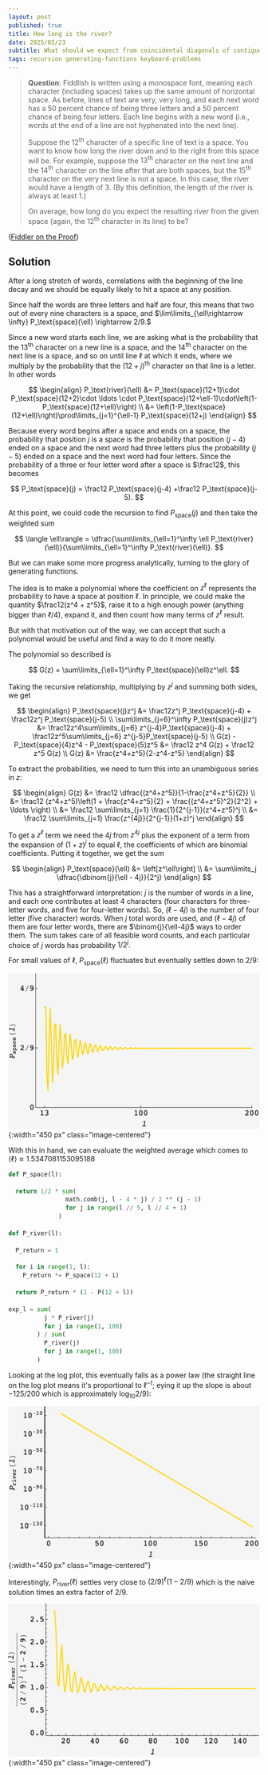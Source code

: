 ```yaml
---
layout: post
published: true
title: How long is the river?
date: 2025/05/23
subtitle: What should we expect from coincidental diagonals of contiguous spaces?
tags: recursion generating-functions keyboard-problems
---
```


>**Question**: Fiddlish is written using a monospace font, meaning each character (including spaces) takes up the same amount of horizontal space. As before, lines of text are very, very long, and each next word has a $50$ percent chance of being three letters and a $50$ percent chance of being four letters. Each line begins with a new word (i.e., words at the end of a line are not hyphenated into the next line).
>
>Suppose the $12^\text{th}$ character of a specific line of text is a space. You want to know how long the river down and to the right from this space will be. For example, suppose the $13^\text{th}$ character on the next line and the $14^\text{th}$ character on the line after that are both spaces, but the $15^\text{th}$ character on the very next line is not a space. In this case, the river would have a length of $3.$ (By this definition, the length of the river is always at least $1.$)
>
>On average, how long do you expect the resulting river from the given space (again, the $12^\text{th}$ character in its line) to be?

<!--more-->

([Fiddler on the Proof](https://thefiddler.substack.com/p/how-long-is-the-river-of-text))

## Solution

After a long stretch of words, correlations with the beginning of the line decay and we should be equally likely to hit a space at any position. 

Since half the words are three letters and half are four, this means that two out of every nine characters is a space, and $\lim\limits_{\ell\rightarrow \infty} P_\text{space}(\ell) \rightarrow 2/9.$

Since a new word starts each line, we are asking what is the probability that the $13^\text{th}$ character on a new line is a space, and the $14^\text{th}$ character on the next line is a space, and so on until line $\ell$ at which it ends, where we multiply by the probability that the $(12+j)^\text{th}$ character on that line is a letter. In other words

$$ 
\begin{align}
  P_\text{river}(\ell) &= P_\text{space}(12+1)\cdot P_\text{space}(12+2)\cdot \ldots \cdot P_\text{space}(12+\ell-1)\cdot\left(1-P_\text{space}(12+\ell)\right) \\
  &= \left(1-P_\text{space}(12+\ell)\right)\prod\limits_{j=1}^{\ell-1} P_\text{space}(12+j)
\end{align}
$$

Because every word begins after a space and ends on a space, the probability that position $j$ is a space is the probability that position $(j-4)$ ended on a space and the next word had three letters plus the probability $(j-5)$ ended on a space and the next word had four letters. Since the probability of a three or four letter word after a space is $\frac12$, this becomes

$$ P_\text{space}(j) = \frac12 P_\text{space}(j-4) +\frac12 P_\text{space}(j-5). $$

At this point, we could code the recursion to find $P_\text{space}(j)$ and then take the weighted sum 

$$ \langle \ell\rangle = \dfrac{\sum\limits_{\ell=1}^\infty \ell P_\text{river}(\ell)}{\sum\limits_{\ell=1}^\infty  P_\text{river}(\ell)}. $$

But we can make some more progress analytically, turning to the glory of generating functions. 

The idea is to make a polynomial where the coefficient on $z^\ell$ represents the probability to have a space at position $\ell$. In principle, we could make the quantity $\frac12(z^4 + z^5)$, raise it to a high enough power (anything bigger than $\ell/4$), expand it, and then count how many terms of $z^\ell$ result. 

But with that motivation out of the way, we can accept that such a polynomial would be useful and find a way to do it more neatly. 

The polynomial so described is 

$$ G(z) = \sum\limits_{\ell=1}^\infty P_\text{space}(\ell)z^\ell. $$

Taking the recursive relationship, multiplying by $z^j$ and summing both sides, we get

$$
  \begin{align}
    P_\text{space}(j)z^j  &= \frac12z^j P_\text{space}(j-4) + \frac12z^j P_\text{space}(j-5) \\
    \sum\limits_{j=6}^\infty P_\text{space}(j)z^j  &= \frac12z^4\sum\limits_{j=6} z^{j-4}P_\text{space}(j-4) + \frac12z^5\sum\limits_{j=6} z^{j-5}P_\text{space}(j-5) \\
    G(z) - P_\text{space}(4)z^4 - P_\text{space}(5)z^5 &= \frac12 z^4 G(z) + \frac12 z^5 G(z) \\
    G(z) &= \frac{z^4+z^5}{2-z^4-z^5}
  \end{align}
$$

To extract the probabilities, we need to turn this into an unambiguous series in $z$:

$$
  \begin{align}
    G(z) &= \frac12 \dfrac{(z^4+z^5)}{1-\frac{z^4+z^5}{2}} \\
         &= \frac12 (z^4+z^5)\left(1 + \frac{z^4+z^5}{2} + \frac{(z^4+z^5)^2}{2^2} + \ldots \right) \\
         &= \frac12 \sum\limits_{j=1} \frac{1}{2^{j-1}}(z^4+z^5)^j \\
         &= \frac12 \sum\limits_{j=1} \frac{z^{4j}}{2^{j-1}}(1+z)^j
  \end{align}
$$

To get a $z^\ell$ term we need the $4j$ from $z^{4j}$ plus the exponent of a term from the expansion of $(1+z)^j$ to equal $\ell,$ the coefficients of which are binomial coefficients. Putting it together, we get the sum

$$ \begin{align} 
    P_\text{space}(\ell) &= \left[z^\ell\right] \\
      &= \sum\limits_j \dfrac{\dbinom{j}{\ell - 4j}}{2^j} 
    \end{align}
$$

This has a straightforward interpretation: $j$ is the number of words in a line, and each one contributes at least $4$ characters (four characters for three-letter words, and five for four-letter words). So, $(\ell - 4j)$ is the number of four letter (five character) words. When $j$ total words are used, and $(\ell-4j)$ of them are four letter words, there are $\binom{j}{\ell-4j}$ ways to order them. The sum takes care of all feasible word counts, and each particular choice of $j$ words has probability $1/2^j.$ 

For small values of $\ell$, $P_\text{space}(\ell)$ fluctuates but eventually settles down to $2/9:$

![](/img/2025-05-26-fiddlish-Pspace.png){:width="450 px" class="image-centered"}

With this in hand, we can evaluate the weighted average which comes to $\langle \ell\rangle \approx 1.5347081153095188$

```python
def P_space(l):
  
  return 1/2 * sum(
                math.comb(j, l - 4 * j) / 2 ** (j - 1) 
                for j in range(l // 5, l // 4 + 1)
              )

def P_river(l):
  
  P_return = 1
  
  for i in range(1, l):
    P_return *= P_space(12 + i)
  
  return P_return * (1 - P(12 + l))

exp_l = sum(
          j * P_river(j) 
          for j in range(1, 100)
        ) / sum(
          P_river(j) 
          for j in range(1, 100)
        )
```

Looking at the log plot, this eventually falls as a power law (the straight line on the log plot means it's proportional to $\ell^{-t}$; eying it up the slope is about $-125/200$ which is approximately $\log_{10}2/9$):

![](/img/2025-05-26-fiddlish-Priver.png){:width="450 px" class="image-centered"}

Interestingly, $P_\text{river}(\ell)$ settles very close to $(2/9)^\ell(1-2/9)$ which is the naive solution times an extra factor of $2/9.$ 

![](/img/2025-05-26-fiddlish-Priver_normalized.png){:width="450 px" class="image-centered"}



<br>
